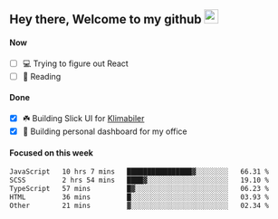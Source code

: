 ## Hey there, Welcome to my github <img src="https://media.giphy.com/media/hvRJCLFzcasrR4ia7z/giphy.gif" width="25px">

#### Now
- [ ] 💻 Trying to figure out React
- [ ] 📕 Reading

#### Done
- [x] ☘️ Building Slick UI for [Klimabiler](https://klimabiler.dk)
- [x] 🚀 Building personal dashboard for my office
 
 #### Focused on this week
<!--START_SECTION:waka-->

```txt
JavaScript   10 hrs 7 mins   ████████████████▓░░░░░░░░   66.31 %
SCSS         2 hrs 54 mins   ████▓░░░░░░░░░░░░░░░░░░░░   19.10 %
TypeScript   57 mins         █▓░░░░░░░░░░░░░░░░░░░░░░░   06.23 %
HTML         36 mins         █░░░░░░░░░░░░░░░░░░░░░░░░   03.93 %
Other        21 mins         ▓░░░░░░░░░░░░░░░░░░░░░░░░   02.34 %
```

<!--END_SECTION:waka-->

